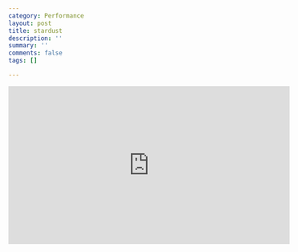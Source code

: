 ```yaml
---
category: Performance
layout: post
title: stardust
description: ''
summary: ''
comments: false
tags: []

---
```

<iframe width="560" height="315" src="https://www.youtube.com/embed/sbeMFts6dDw" frameborder="0" allow="accelerometer; autoplay; clipboard-write; encrypted-media; gyroscope; picture-in-picture" allowfullscreen></iframe>